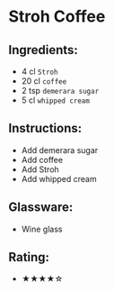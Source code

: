 # Stroh Coffee

## Ingredients:
- 4 cl `Stroh`
- 20 cl `coffee`
- 2 tsp `demerara sugar`
- 5 cl `whipped cream`

## Instructions:
- Add demerara sugar
- Add coffee
- Add Stroh
- Add whipped cream

## Glassware:
- Wine glass

## Rating:
- ★★★★☆